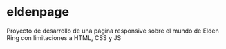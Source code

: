 # eldenpage
Proyecto de desarrollo de una página responsive sobre el mundo de Elden Ring con limitaciones a HTML, CSS y JS
